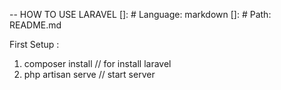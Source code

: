 -- HOW TO USE LARAVEL
[]: # Language: markdown
[]: # Path: README.md

First Setup : 
1. composer install // for install laravel
2. php artisan serve // start server